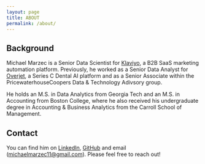 ```yaml
---
layout: page
title: ABOUT
permalink: /about/
---
```



## Background

Michael Marzec is a Senior Data Scientist for [Klaviyo](https://www.klaviyo.com/), a B2B SaaS marketing automation platform. Previously, he worked as a Senior Data Analyst for [Overjet](https://www.overjet.ai/), a Series C Dental AI platform and as a Senior Associate within the PricewaterhouseCoopers Data & Technology Adivsory group. 

He holds an M.S. in Data Analytics from Georgia Tech and an M.S. in Accounting from Boston College, where he also received his undergraduate degree in Accounting & Business Analytics from the Carroll School of Management.

## Contact

You can find him on [LinkedIn](https://www.linkedin.com/in/michael-marzec-16a59294/), [GitHub](https://github.com/michaelmarzec/) and email (michaelmarzec11@gmail.com). Please feel free to reach out!
